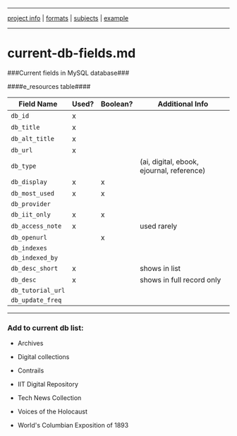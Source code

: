 ___
[project info](README.md) |  [formats](formats.md) | [subjects](subjects.md) | [example](example.md)
___

# current-db-fields.md

###Current fields in MySQL database###

####e_resources table####

Field Name | Used? | Boolean? | Additional Info
--- | --- | --- | ---
`db_id` | x | |
`db_title` | x | |
`db_alt_title` | x | |
`db_url` | x | |
`db_type` | | | (ai, digital, ebook, ejournal, reference)
`db_display` | x | x |
`db_most_used` | x | x | 
`db_provider` | | |
`db_iit_only` | x | x |
`db_access_note` | x | | used rarely
`db_openurl` | | x |
`db_indexes` | | |
`db_indexed_by` | | |
`db_desc_short` | x | | shows in list
`db_desc` | x | | shows in full record only
`db_tutorial_url` | | |
`db_update_freq` | | |

_____

### Add to current db list:

* Archives

* Digital collections

* Contrails

* IIT Digital Repository

* Tech News Collection

* Voices of the Holocaust

* World's Columbian Exposition of 1893


